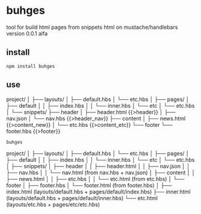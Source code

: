 # buhges

tool for build html pages from snippets html on mustache/handlebars version 0.0.1 alfa

## install

    npm install buhges

## use

project/
  │
  ├── layouts/
  │   ├── default.hbs
  │   └── etc.hbs
  │
  ├── pages/
  │   ├── default
  │   │   ├── index.hbs
  │   │   └── inner.hbs
  │   └── etc
  │       └── etc.hbs
  │
  └── snippets/
      ├── header
      │   ├── header.html {{>header}}
      │   ├── nav.json
      │   └── nav.hbs {{>header_nav}}
      ├── content
      │   ├── news.html {{>content_new}}
      │   └── etc.hbs {{>content_etc}}
      └── footer
          └── footer.hbs {{>footer}}

    buhges

project/
  │
  ├── layouts/
  │   ├── default.hbs
  │   └── etc.hbs
  │
  ├── pages/
  │   ├── default
  │   │   ├── index.hbs
  │   │   └── inner.hbs
  │   └── etc
  │       └── etc.hbs
  │
  ├── snippets/
  │   ├── header
  │   │   ├── header.html
  │   │   ├── nav.json
  │   │   ├── nav.hbs
  │   │   └── nav.html (from nav.hbs + nav.json)
  │   ├── content
  │   │   ├── news.html
  │   │   ├── etc.hbs
  │   │   └── etc.html (from etc.hbs)
  │   └── footer
  │       ├── footer.hbs
  │       └── footer.html (from footer.hbs)
  │
  ├── index.html (layouts/default.hbs + pages/default/index.hbs)
  ├── inner.html (layouts/default.hbs + pages/default/inner.hbs)
  └── etc.html (layouts/etc.hbs + pages/etc/etc.hbs)